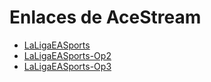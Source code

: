 <!DOCTYPE html>
<html lang="es">
<head>
    <meta charset="UTF-8">
    <title>Lista de AceStream</title>
</head>
<body>
    <h1>Enlaces de AceStream</h1>
    <ul>
        <li><a href="https://tinyurl.com/DAZN-LaLigaEASports">LaLigaEASports</a></li>
        <li><a href="https://tinyurl.com/DAZN-LaLigaEASports-Op2">LaLigaEASports-Op2</a></li>
        <li><a href="https://tinyurl.com/DAZN-LaLigaEASports-Op3">LaLigaEASports-Op3</a></li>
        <!-- Añade más enlaces aquí -->
    </ul>
</body>
</html>
